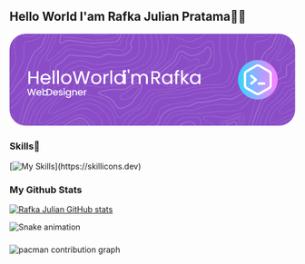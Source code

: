 ## Hello World I'am Rafka Julian Pratama👋👋

![RafkaJulianee](img/img.png)


### Skills🚀
[![My Skills](https://skillicons.dev/icons?i=html,css,js,figma,)](https://skillicons.dev)

### My Github Stats
[![Rafka Julian GitHub stats](https://github-readme-stats.vercel.app/api?username=RafkaJulianee)](https://github.com/anuraghazra/github-readme-stats)

<img src="https://raw.githubusercontent.com/RafkaJulianee/RafkaJulianee/output/snake.svg" alt="Snake animation" />

###

<picture>
  <source media="(prefers-color-scheme: dark)" srcset="https://raw.githubusercontent.com/RafkaJulianee/RafkaJulianee/output/pacman-contribution-graph-dark.svg">
  <source media="(prefers-color-scheme: light)" srcset="https://raw.githubusercontent.com/RafkaJulianee/RafkaJulianee/output/pacman-contribution-graph.svg">
  <img alt="pacman contribution graph" src="https://raw.githubusercontent.com/RafkaJulianee/RafkaJulianee/output/pacman-contribution-graph.svg">
</picture>

###
